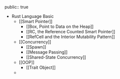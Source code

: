 public:: true

- Rust Language Basic
	- [[Smart Pointer]]
		- [[Box<T>, Point to Data on the Heap]]
		- [[RC<T>, the Reference Counted Smart Pointer]]
		- [[RefCell<T> and the Interior Mutability Pattern]]
	- [[Concurrency]]
		- [[Spawn]]
		- [[Message Passing]]
		- [[Shared-State Concurrency]]
	- [[OOP]]
		- [[Trait Object]]
	-